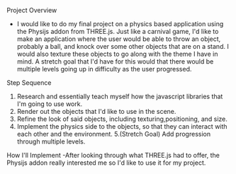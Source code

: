 
Project Overview
- I would like to do my final project on a physics based application using the Physijs addon from THREE.js. 
Just like a carnival game, I'd like to make an application where the user would be able to throw an object, probably a ball, and knock over some other objects that are on a stand. I would also texture these objects to go along with the theme I have in mind. A stretch goal that I'd have for this would that there would be multiple levels going up in difficulty as the user progressed.

Step Sequence
1. Research and essentially teach myself how the javascript libraries that I'm going to use work.
2. Render out the objects that I'd like to use in the scene.
3. Refine the look of said objects, including texturing,positioning, and size.
4. Implement the physics side to the objects, so that they can interact with each other and the environment.
5.(Stretch Goal) Add progression through multiple levels.

How I'll Implement
-After looking through what THREE.js had to offer, the Physijs addon really interested me so I'd like to use it for my project.
